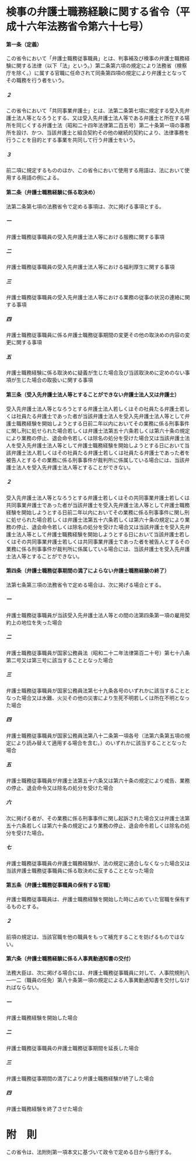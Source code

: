 # 検事の弁護士職務経験に関する省令（平成十六年法務省令第六十七号）
#### 第一条（定義）
この省令において「弁護士職務従事職員」とは、判事補及び検事の弁護士職務経験に関する法律（以下「法」という。）第二条第六項の規定により法務省（検察庁を除く。）に属する官職に任命されて同条第四項の規定により弁護士となってその職務を行う者をいう。
##### ２
この省令において「共同事業弁護士」とは、法第二条第七項に規定する受入先弁護士法人等となろうとする、又は受入先弁護士法人等である弁護士と所在する場所を同じくする弁護士法（昭和二十四年法律第二百五号）第二十条第一項の事務所を設け、かつ、当該弁護士と組合契約その他の継続的契約により、法律事務を行うことを目的とする事業を共同して行う弁護士をいう。
##### ３
前二項に規定するもののほか、この省令において使用する用語は、法において使用する用語の例による。
#### 第二条（弁護士職務経験に係る取決め）
法第二条第七項の法務省令で定める事項は、次に掲げる事項とする。
##### 一
弁護士職務従事職員の受入先弁護士法人等における服務に関する事項
##### 二
弁護士職務従事職員の受入先弁護士法人等における福利厚生に関する事項
##### 三
弁護士職務従事職員の受入先弁護士法人等における業務の従事の状況の連絡に関する事項
##### 四
弁護士職務従事職員に係る弁護士職務従事期間の変更その他の取決めの内容の変更に関する事項
##### 五
弁護士職務経験に係る取決めに疑義が生じた場合及び当該取決めに定めのない事項が生じた場合の取扱いに関する事項
#### 第三条（受入先弁護士法人等とすることができない弁護士法人又は弁護士）
受入先弁護士法人等となろうとする弁護士法人若しくはその社員たる弁護士若しくは社員たる弁護士であった者が当該弁護士法人を受入先弁護士法人等として弁護士職務経験を開始しようとする日前二年以内においてその業務に係る刑事事件に関し刑に処せられた場合若しくは弁護士法第五十六条若しくは第六十条の規定により業務の停止、退会命令若しくは除名の処分を受けた場合又は当該弁護士法人を受入先弁護士法人等として弁護士職務経験を開始しようとする日において当該弁護士法人若しくはその社員たる弁護士若しくは社員たる弁護士であった者を被告人とするその業務に係る刑事事件が裁判所に係属している場合には、当該弁護士法人を受入先弁護士法人等とすることができない。
##### ２
受入先弁護士法人等となろうとする弁護士若しくはその共同事業弁護士若しくは共同事業弁護士であった者が当該弁護士を受入先弁護士法人等として弁護士職務経験を開始しようとする日前二年以内においてその業務に係る刑事事件に関し刑に処せられた場合若しくは弁護士法第五十六条若しくは第六十条の規定により業務の停止、退会命令若しくは除名の処分を受けた場合又は当該弁護士を受入先弁護士法人等として弁護士職務経験を開始しようとする日において当該弁護士若しくはその共同事業弁護士若しくは共同事業弁護士であった者を被告人とするその業務に係る刑事事件が裁判所に係属している場合には、当該弁護士を受入先弁護士法人等とすることができない。
#### 第四条（弁護士職務従事期間の満了によらない弁護士職務経験の終了）
法第七条第三項の法務省令で定める場合は、次に掲げる場合とする。
##### 一
弁護士職務従事職員が当該受入先弁護士法人等との間の法第四条第一項の雇用契約上の地位を失った場合
##### 二
弁護士職務従事職員が国家公務員法（昭和二十二年法律第百二十号）第七十八条第二号又は第三号に該当することとなった場合
##### 三
弁護士職務従事職員が国家公務員法第七十九条各号のいずれかに該当することとなった場合又は水難、火災その他の災害により生死不明若しくは所在不明となった場合
##### 四
弁護士職務従事職員が国家公務員法第八十二条第一項各号（法第六条第五項の規定により読み替えて適用する場合を含む。）のいずれかに該当することとなった場合
##### 五
弁護士職務従事職員が弁護士法第五十六条又は第六十条の規定により戒告、業務の停止、退会命令又は除名の処分を受けた場合
##### 六
次に掲げる者が、その業務に係る刑事事件に関し起訴された場合又は弁護士法第五十六条若しくは第六十条の規定により業務の停止、退会命令若しくは除名の処分を受けた場合。
##### 七
弁護士職務従事職員の弁護士職務経験が、法の規定に適合しなくなった場合又は当該弁護士職務従事職員に係る取決めに反することとなった場合
#### 第五条（弁護士職務従事職員の保有する官職）
弁護士職務従事職員は、弁護士職務経験を開始した時に占めていた官職を保有するものとする。
##### ２
前項の規定は、当該官職を他の職員をもって補充することを妨げるものではない。
#### 第六条（弁護士職務経験に係る人事異動通知書の交付）
法務大臣は、次に掲げる場合には、弁護士職務従事職員に対して、人事院規則八―一二（職員の任免）第八十条第一項の規定による人事異動通知書を交付しなければならない。
##### 一
弁護士職務経験を開始した場合
##### 二
弁護士職務従事職員の弁護士職務従事期間を延長した場合
##### 三
弁護士職務従事期間の満了により弁護士職務経験が終了した場合
##### 四
弁護士職務経験を終了させた場合
# 附　則
この省令は、法附則第一項本文に基づいて政令で定める日から施行する。
